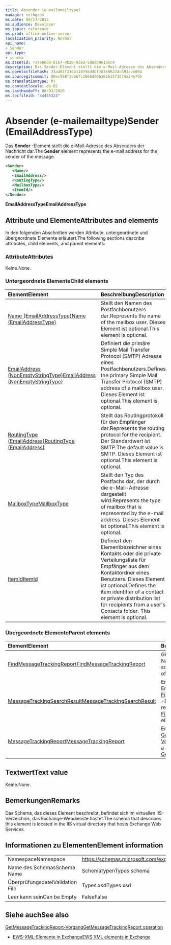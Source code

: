 ```yaml
---
title: Absender (e-mailemailtype)
manager: sethgros
ms.date: 09/17/2015
ms.audience: Developer
ms.topic: reference
ms.prod: office-online-server
localization_priority: Normal
api_name:
- Sender
api_type:
- schema
ms.assetid: 717eb6d0-d167-4b20-92e2-5d08b96186c4
description: Das Sender-Element stellt die e-Mail-Adresse des Absenders der Nachricht dar.
ms.openlocfilehash: 23a487f216a110796d40f3d3e86224c691acc004
ms.sourcegitcommit: 88ec988f2bb67c1866d06b361615f3674a24e795
ms.translationtype: MT
ms.contentlocale: de-DE
ms.lasthandoff: 06/03/2020
ms.locfileid: "44455324"
---
```

# <a name="sender-emailaddresstype"></a><span data-ttu-id="28a53-103">Absender (e-mailemailtype)</span><span class="sxs-lookup"><span data-stu-id="28a53-103">Sender (EmailAddressType)</span></span>

<span data-ttu-id="28a53-104">Das **Sender** -Element stellt die e-Mail-Adresse des Absenders der Nachricht dar.</span><span class="sxs-lookup"><span data-stu-id="28a53-104">The **Sender** element represents the e-mail address for the sender of the message.</span></span> 
  
```XML
<Sender>
   <Name/>
   <EmailAddress/>
   <RoutingType/>
   <MailboxType/>
   <ItemId/>
</Sender>
```

 <span data-ttu-id="28a53-105">**EmailAddressType**</span><span class="sxs-lookup"><span data-stu-id="28a53-105">**EmailAddressType**</span></span>
## <a name="attributes-and-elements"></a><span data-ttu-id="28a53-106">Attribute und Elemente</span><span class="sxs-lookup"><span data-stu-id="28a53-106">Attributes and elements</span></span>

<span data-ttu-id="28a53-107">In den folgenden Abschnitten werden Attribute, untergeordnete und übergeordnete Elemente erläutert.</span><span class="sxs-lookup"><span data-stu-id="28a53-107">The following sections describe attributes, child elements, and parent elements.</span></span>
  
### <a name="attributes"></a><span data-ttu-id="28a53-108">Attribute</span><span class="sxs-lookup"><span data-stu-id="28a53-108">Attributes</span></span>

<span data-ttu-id="28a53-109">Keine.</span><span class="sxs-lookup"><span data-stu-id="28a53-109">None.</span></span>
  
### <a name="child-elements"></a><span data-ttu-id="28a53-110">Untergeordnete Elemente</span><span class="sxs-lookup"><span data-stu-id="28a53-110">Child elements</span></span>

|<span data-ttu-id="28a53-111">**Element**</span><span class="sxs-lookup"><span data-stu-id="28a53-111">**Element**</span></span>|<span data-ttu-id="28a53-112">**Beschreibung**</span><span class="sxs-lookup"><span data-stu-id="28a53-112">**Description**</span></span>|
|:-----|:-----|
|[<span data-ttu-id="28a53-113">Name (EmailAddressType)</span><span class="sxs-lookup"><span data-stu-id="28a53-113">Name (EmailAddressType)</span></span>](name-emailaddresstype.md) <br/> |<span data-ttu-id="28a53-114">Stellt den Namen des Postfachbenutzers dar.</span><span class="sxs-lookup"><span data-stu-id="28a53-114">Represents the name of the mailbox user.</span></span> <span data-ttu-id="28a53-115">Dieses Element ist optional.</span><span class="sxs-lookup"><span data-stu-id="28a53-115">This element is optional.</span></span>  <br/> |
|[<span data-ttu-id="28a53-116">EmailAddress (NonEmptyStringType)</span><span class="sxs-lookup"><span data-stu-id="28a53-116">EmailAddress (NonEmptyStringType)</span></span>](emailaddress-nonemptystringtype.md) <br/> |<span data-ttu-id="28a53-117">Definiert die primäre Simple Mail Transfer Protocol (SMTP) Adresse eines Postfachbenutzers.</span><span class="sxs-lookup"><span data-stu-id="28a53-117">Defines the primary Simple Mail Transfer Protocol (SMTP) address of a mailbox user.</span></span> <span data-ttu-id="28a53-118">Dieses Element ist optional.</span><span class="sxs-lookup"><span data-stu-id="28a53-118">This element is optional.</span></span>  <br/> |
|[<span data-ttu-id="28a53-119">RoutingType (EmailAddress)</span><span class="sxs-lookup"><span data-stu-id="28a53-119">RoutingType (EmailAddress)</span></span>](routingtype-emailaddress.md) <br/> |<span data-ttu-id="28a53-120">Stellt das Routingprotokoll für den Empfänger dar.</span><span class="sxs-lookup"><span data-stu-id="28a53-120">Represents the routing protocol for the recipient.</span></span> <span data-ttu-id="28a53-121">Der Standardwert ist SMTP.</span><span class="sxs-lookup"><span data-stu-id="28a53-121">The default value is SMTP.</span></span> <span data-ttu-id="28a53-122">Dieses Element ist optional.</span><span class="sxs-lookup"><span data-stu-id="28a53-122">This element is optional.</span></span>  <br/> |
|[<span data-ttu-id="28a53-123">MailboxType</span><span class="sxs-lookup"><span data-stu-id="28a53-123">MailboxType</span></span>](mailboxtype.md) <br/> |<span data-ttu-id="28a53-124">Stellt den Typ des Postfachs dar, der durch die e-Mail-Adresse dargestellt wird.</span><span class="sxs-lookup"><span data-stu-id="28a53-124">Represents the type of mailbox that is represented by the e-mail address.</span></span> <span data-ttu-id="28a53-125">Dieses Element ist optional.</span><span class="sxs-lookup"><span data-stu-id="28a53-125">This element is optional.</span></span>  <br/> |
|[<span data-ttu-id="28a53-126">ItemId</span><span class="sxs-lookup"><span data-stu-id="28a53-126">ItemId</span></span>](itemid.md) <br/> |<span data-ttu-id="28a53-p105">Definiert den Elementbezeichner eines Kontakts oder die private Verteilungsliste für Empfänger aus dem Kontaktordner eines Benutzers. Dieses Element ist optional.</span><span class="sxs-lookup"><span data-stu-id="28a53-p105">Defines the item identifier of a contact or private distribution list for recipients from a user's Contacts folder. This element is optional.</span></span>  <br/> |
   
### <a name="parent-elements"></a><span data-ttu-id="28a53-129">Übergeordnete Elemente</span><span class="sxs-lookup"><span data-stu-id="28a53-129">Parent elements</span></span>

|<span data-ttu-id="28a53-130">**Element**</span><span class="sxs-lookup"><span data-stu-id="28a53-130">**Element**</span></span>|<span data-ttu-id="28a53-131">**Beschreibung**</span><span class="sxs-lookup"><span data-stu-id="28a53-131">**Description**</span></span>|
|:-----|:-----|
|[<span data-ttu-id="28a53-132">FindMessageTrackingReport</span><span class="sxs-lookup"><span data-stu-id="28a53-132">FindMessageTrackingReport</span></span>](findmessagetrackingreport.md) <br/> |<span data-ttu-id="28a53-133">Gibt Kriterien für die Typen von Nachrichten an, die gesucht werden sollen.</span><span class="sxs-lookup"><span data-stu-id="28a53-133">Specifies criteria for the types of messages to find.</span></span>  <br/> |
|[<span data-ttu-id="28a53-134">MessageTrackingSearchResult</span><span class="sxs-lookup"><span data-stu-id="28a53-134">MessageTrackingSearchResult</span></span>](messagetrackingsearchresult.md) <br/> |<span data-ttu-id="28a53-135">Enthält ein einzelnes Nachrichten Ergebnis für ein [FindMessageTrackingReportResponse](findmessagetrackingreportresponse.md) -Element.</span><span class="sxs-lookup"><span data-stu-id="28a53-135">Contains a single message result for a [FindMessageTrackingReportResponse](findmessagetrackingreportresponse.md) element.</span></span>  <br/> |
|[<span data-ttu-id="28a53-136">MessageTrackingReport</span><span class="sxs-lookup"><span data-stu-id="28a53-136">MessageTrackingReport</span></span>](messagetrackingreport.md) <br/> |<span data-ttu-id="28a53-137">Enthält eine Nachricht, die in einem [GetMessageTrackingReport-Vorgang](getmessagetrackingreport-operation.md)zurückgegeben wird.</span><span class="sxs-lookup"><span data-stu-id="28a53-137">Contains a single message that is returned in a [GetMessageTrackingReport operation](getmessagetrackingreport-operation.md).</span></span>  <br/> |
   
## <a name="text-value"></a><span data-ttu-id="28a53-138">Textwert</span><span class="sxs-lookup"><span data-stu-id="28a53-138">Text value</span></span>

<span data-ttu-id="28a53-139">Keine.</span><span class="sxs-lookup"><span data-stu-id="28a53-139">None.</span></span>
  
## <a name="remarks"></a><span data-ttu-id="28a53-140">Bemerkungen</span><span class="sxs-lookup"><span data-stu-id="28a53-140">Remarks</span></span>

<span data-ttu-id="28a53-141">Das Schema, das dieses Element beschreibt, befindet sich im virtuellen IIS-Verzeichnis, das Exchange-Webdienste hostet.</span><span class="sxs-lookup"><span data-stu-id="28a53-141">The schema that describes this element is located in the IIS virtual directory that hosts Exchange Web Services.</span></span>
  
## <a name="element-information"></a><span data-ttu-id="28a53-142">Informationen zu Elementen</span><span class="sxs-lookup"><span data-stu-id="28a53-142">Element information</span></span>

|||
|:-----|:-----|
|<span data-ttu-id="28a53-143">Namespace</span><span class="sxs-lookup"><span data-stu-id="28a53-143">Namespace</span></span>  <br/> |https://schemas.microsoft.com/exchange/services/2006/types  <br/> |
|<span data-ttu-id="28a53-144">Name des Schemas</span><span class="sxs-lookup"><span data-stu-id="28a53-144">Schema Name</span></span>  <br/> |<span data-ttu-id="28a53-145">Schematypen</span><span class="sxs-lookup"><span data-stu-id="28a53-145">Types schema</span></span>  <br/> |
|<span data-ttu-id="28a53-146">Überprüfungsdatei</span><span class="sxs-lookup"><span data-stu-id="28a53-146">Validation File</span></span>  <br/> |<span data-ttu-id="28a53-147">Types.xsd</span><span class="sxs-lookup"><span data-stu-id="28a53-147">Types.xsd</span></span>  <br/> |
|<span data-ttu-id="28a53-148">Leer kann sein</span><span class="sxs-lookup"><span data-stu-id="28a53-148">Can be Empty</span></span>  <br/> |<span data-ttu-id="28a53-149">False</span><span class="sxs-lookup"><span data-stu-id="28a53-149">False</span></span>  <br/> |
   
## <a name="see-also"></a><span data-ttu-id="28a53-150">Siehe auch</span><span class="sxs-lookup"><span data-stu-id="28a53-150">See also</span></span>



[<span data-ttu-id="28a53-151">GetMessageTrackingReport-Vorgang</span><span class="sxs-lookup"><span data-stu-id="28a53-151">GetMessageTrackingReport operation</span></span>](getmessagetrackingreport-operation.md)


- [<span data-ttu-id="28a53-152">EWS-XML-Elemente in Exchange</span><span class="sxs-lookup"><span data-stu-id="28a53-152">EWS XML elements in Exchange</span></span>](ews-xml-elements-in-exchange.md)

